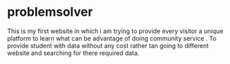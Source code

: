 # problemsolver
This is my first website in which i am trying to provide every visitor a unique platform to learn what can be advantage of doing community service .
To provide student with data without any cost rather tan going to different website and searching for there required data.
